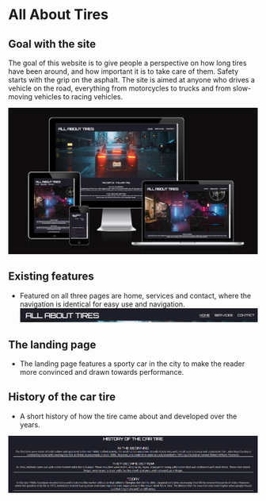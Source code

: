 # All About Tires

## Goal with the site

The goal of this website is to give people a perspective on how long tires have been around, and how important it is to take care of them. Safety starts with the grip on the asphalt.
The site is aimed at anyone who drives a vehicle on the road, everything from motorcycles to trucks and from slow-moving vehicles to racing vehicles.

![Responsive Mockup for All About Tires](/assets/images/responsivemockupallabouttires.png)

## Existing features
- Featured on all three pages are home, services and contact, where the navigation is identical for easy use and navigation.
![Navigationbar for all three pages](/assets/images/navigation-bar.png)


## The landing page
- The landing page features a sporty car in the city to make the reader more convinced and drawn towards performance.

## History of the car tire
- A short history of how the tire came about and developed over the years.

![History of the cartire text](/assets/images/history-of-the-cartire.png)







